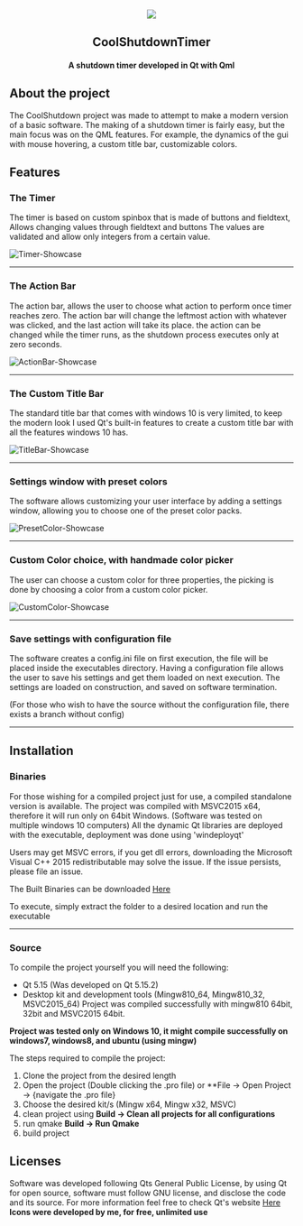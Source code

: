 
<!-- PROJECT LOGO -->
<br />
<p align="center">
  <a href="https://imgur.com/EUdrz2J"><img src="https://i.imgur.com/EUdrz2J.png" /></a>
  </a>

  <h2 align="center">CoolShutdownTimer</h2>
  <h4 align="center">A shutdown timer developed in Qt with Qml</h4>
</p>

## About the project
The CoolShutdown project was made to attempt to make a modern version of a basic software. 
The making of a shutdown timer is fairly easy, but the main focus was on the QML features.
For example, the dynamics of the gui with mouse hovering, a custom title bar, customizable colors.

## Features
### The Timer
The timer is based on custom spinbox that is made of buttons and fieldtext, Allows changing values through fieldtext and buttons
The values are validated and allow only integers from a certain value.

![Timer-Showcase](https://i.imgur.com/VJXEyC8.gif)


------
### The Action Bar

The action bar, allows the user to choose what action to perform once timer reaches zero. The action bar will change the leftmost action with whatever was clicked, and the last
action will take its place. the action can be changed while the timer runs, as the shutdown process executes only at zero seconds.

![ActionBar-Showcase](https://i.imgur.com/wEq0YUM.gif)

------
### The Custom Title Bar


The standard title bar that comes with windows 10 is very limited, to keep the modern look I used Qt's built-in features to create a custom title bar with all the features windows 10 has.

![TitleBar-Showcase](https://i.imgur.com/6fj8lMT.gif)

------
### Settings window with preset colors

The software allows customizing your user interface by adding a settings window, allowing you to choose one of the preset color packs.

![PresetColor-Showcase](https://i.imgur.com/iGp3ae1.gif)

------
### Custom Color choice, with handmade color picker

The user can choose a custom color for three properties, the picking is done by choosing a color from a custom color picker.

![CustomColor-Showcase](https://i.imgur.com/jdprm42.gif)

------
### Save settings with configuration file

The software creates a config.ini file on first execution, the file will be placed inside the executables directory.
Having a configuration file allows the user to save his settings and get them loaded on next execution.
The settings are loaded on construction, and saved on software termination.

(For those who wish to have the source without the configuration file, there exists a branch without config)

------
## Installation

### Binaries

For those wishing for a compiled project just for use, a compiled standalone version is available.
The project was compiled with MSVC2015 x64, therefore it will run only on 64bit Windows. (Software was tested on multiple windows 10 computers)
All the dynamic Qt libraries are deployed with the executable, deployment was done using 'windeployqt'

Users may get MSVC errors, if you get dll errors, downloading the Microsoft Visual C++ 2015 redistributable may solve the issue.
If the issue persists, please file an issue.

The Built Binaries can be downloaded [Here](https://mega.nz/file/JA83xYzK#GYoo9cFnoEAI3OLArlccGhmjbfGgmzvos969N24lE0Q "Download Through mega.nz")

To execute, simply extract the folder to a desired location and run the executable

------
### Source
To compile the project yourself you will need the following:
* Qt 5.15 (Was developed on Qt 5.15.2)
* Desktop kit and development tools (Mingw810_64, Mingw810_32, MSVC2015_64) Project was compiled successfully with mingw810 64bit, 32bit and MSVC2015 64bit.

**Project was tested only on Windows 10, it might compile successfully on windows7, windows8, and ubuntu (using mingw)**

The steps required to compile the project:
1. Clone the project from the desired length
2. Open the project (Double clicking the .pro file) or **File -> Open Project -> {navigate the .pro file}
3. Choose the desired kit/s (Mingw x64, Mingw x32, MSVC)
4. clean project using **Build -> Clean all projects for all configurations** 
5. run qmake **Build -> Run Qmake** 
6. build project

## Licenses
Software was developed following Qts General Public License, by using Qt for open source, software must follow GNU license, and disclose the code and its source.
For more information feel free to check Qt's website [Here](https://www.qt.io "Qt website")
**Icons were developed by me, for free, unlimited use**




